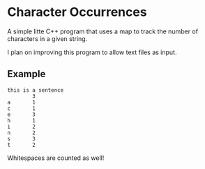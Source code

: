 # Character Occurrences
A simple litte C++ program that uses a map to track the number of characters in a given string. 

I plan on improving this program to allow text files as input.

## Example
```
this is a sentence
        3
a       1
c       1
e       3
h       1
i       2
n       2
s       3
t       2
```

Whitespaces are counted as well!